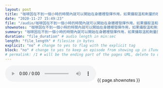```yaml
---
layout: post
title: "咖啡因在不到一個小時的時間內就可以開始在身體裡發揮作用，如果攝取溫和劑量的咖啡因，作用可在3到4個小時內消失" # quotes allow forbidden characters like the colon
date: "2020-11-27 15:49:23"
file: "/audio/咖啡因在不到一個小時的時間內就可以開始在身體裡發揮作用，如果攝取溫和劑量的咖啡因，作用可在3到4個小時內消失.mp3"
shownotes: "咖啡因在不到一個小時的時間內就可以開始在身體裡發揮作用，如果攝取溫和劑量的咖啡因，作用可在3到4個小時內消失"
summary: "咖啡因在不到一個小時的時間內就可以開始在身體裡發揮作用，如果攝取溫和劑量的咖啡因，作用可在3到4個小時內消失"
duration: "file_duration" # audio length in min:sec
length: "file_length" # filesize in bytes
explicit: "no" # change to yes to flag with the explicit tag
block: "no" # change to yes to keep an episode from showing up in iTunes
# permalink: /1 # will be the ending part of the pages URL, delete to default to the title
---
```


<audio controls>
<source src="{{site.url}}{{site.baseurl}}{{ page.file }}" type="audio/x-mp3">
Your browser does not support the audio element.
</audio>
{{ page.shownotes }}

